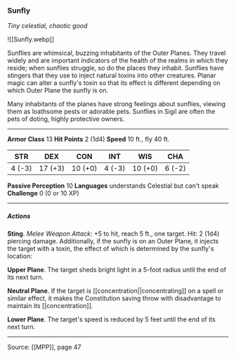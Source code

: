### Sunfly
_Tiny celestial, chaotic good_

![[Sunfly.webp]]

Sunflies are whimsical, buzzing inhabitants of the Outer Planes. They travel widely and are important indicators of the health of the realms in which they reside; when sunflies struggle, so do the places they inhabit. Sunflies have stingers that they use to inject natural toxins into other creatures. Planar magic can alter a sunfly's toxin so that its effect is different depending on which Outer Plane the sunfly is on.

Many inhabitants of the planes have strong feelings about sunflies, viewing them as loathsome pests or adorable pets. Sunflies in Sigil are often the pets of doting, highly protective owners.




---

**Armor Class** 13
**Hit Points** 2 (1d4)
**Speed** 10 ft., fly 40 ft.

| STR     | DEX     | CON     | INT     | WIS     | CHA     |
|---------|---------|---------|---------|---------|---------|
| 4 (-3) | 17 (+3) | 10 (+0) | 4 (-3) | 10 (+0) | 6 (-2) |

**Passive Perception** 10
**Languages** understands Celestial but can't speak
**Challenge** 0 (0 or 10 XP)

---

##### Actions
**Sting**. _Melee Weapon Attack:_ +5 to hit, reach 5 ft., one target. Hit: 2 (1d4) piercing damage. Additionally, if the sunfly is on an Outer Plane, it injects the target with a toxin, the effect of which is determined by the sunfly's location:

**Upper Plane**. The target sheds bright light in a 5-foot radius until the end of its next turn.

**Neutral Plane**. If the target is [[concentration||concentrating]] on a spell or similar effect, it makes the Constitution saving throw with disadvantage to maintain its [[concentration]].

**Lower Plane**. The target's speed is reduced by 5 feet until the end of its next turn.


---

Source: [[MPP]], page 47